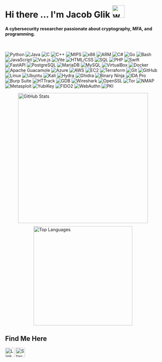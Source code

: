 # Hi there ... I'm Jacob Glik <img src="https://user-images.githubusercontent.com/72663882/171687151-bb31c996-c9d2-49c8-b593-734946893b23.gif" alt="waving hand gif" aria-hidden="true" width="40" />
     
#### A cybersecurity researcher passionate about cryptography, MFA, and programming.
 
<br>

![Python](https://img.shields.io/badge/-Python-3776AB?logo=python&logoColor=white&style=flat)
![Java](https://img.shields.io/badge/-Java-007396?logo=java&logoColor=white&style=flat)
![C](https://img.shields.io/badge/-C-A8B9CC?logo=c&logoColor=white&style=flat)
![C++](https://img.shields.io/badge/-C++-00599C?logo=c%2B%2B&logoColor=white&style=flat)
![MIPS](https://img.shields.io/badge/-MIPS-007ACC?style=flat)
![x86](https://img.shields.io/badge/-x86-0071C5?logo=intel&logoColor=white&style=flat)
![ARM](https://img.shields.io/badge/-ARM-0091BD?style=flat)
![C#](https://img.shields.io/badge/-C%23-239120?logo=c-sharp&logoColor=white&style=flat)
![Go](https://img.shields.io/badge/-Go-00ADD8?logo=go&logoColor=white&style=flat)
![Bash](https://img.shields.io/badge/-Bash-4EAA25?logo=gnubash&logoColor=white&style=flat)
![JavaScript](https://img.shields.io/badge/-JavaScript-F7DF1E?logo=javascript&logoColor=black&style=flat)
![Vue.js](https://img.shields.io/badge/-Vue.js-4FC08D?logo=vue.js&logoColor=white&style=flat)
![Vite](https://img.shields.io/badge/-Vite-646CFF?logo=vite&logoColor=white&style=flat)
![HTML/CSS](https://img.shields.io/badge/-HTML%2FCSS-E34F26?logo=html5&logoColor=white&style=flat)
![SQL](https://img.shields.io/badge/-SQL-4479A1?logo=mysql&logoColor=white&style=flat)
![PHP](https://img.shields.io/badge/-PHP-777BB4?logo=php&logoColor=white&style=flat)
![Swift](https://img.shields.io/badge/-Swift-FA7343?logo=swift&logoColor=white&style=flat)
![FastAPI](https://img.shields.io/badge/-FastAPI-009688?logo=fastapi&logoColor=white&style=flat)
![PostgreSQL](https://img.shields.io/badge/-PostgreSQL-336791?logo=postgresql&logoColor=white&style=flat)
![MariaDB](https://img.shields.io/badge/-MariaDB-003545?logo=mariadb&logoColor=white&style=flat)
![MySQL](https://img.shields.io/badge/-MySQL-4479A1?logo=mysql&logoColor=white&style=flat)
![VirtualBox](https://img.shields.io/badge/-VirtualBox-183A61?logo=virtualbox&logoColor=white&style=flat)
![Docker](https://img.shields.io/badge/-Docker-2496ED?logo=docker&logoColor=white&style=flat)
![Apache Guacamole](https://img.shields.io/badge/-Apache%20Guacamole-48B8D0?logo=apacheguacamole&logoColor=white&style=flat)
![Azure](https://img.shields.io/badge/-Azure-0078D4?logo=microsoftazure&logoColor=white&style=flat)
![AWS](https://img.shields.io/badge/-AWS-232F3E?logo=amazonaws&logoColor=white&style=flat)
![EC2](https://img.shields.io/badge/EC2-F58536?logo=amazonaws&logoColor=white&style=flat)
![Terraform](https://img.shields.io/badge/-Terraform-623CE4?logo=terraform&logoColor=white&style=flat)
![Git](https://img.shields.io/badge/-Git-F05032?logo=git&logoColor=white&style=flat)
![GitHub](https://img.shields.io/badge/-GitHub-181717?logo=github&logoColor=white&style=flat)
![Linux](https://img.shields.io/badge/-Linux-FCC624?logo=linux&logoColor=black&style=flat)
![Ubuntu](https://img.shields.io/badge/-Ubuntu-E95420?logo=ubuntu&logoColor=white&style=flat)
![Kali](https://img.shields.io/badge/-Kali-557C94?logo=kalilinux&logoColor=white&style=flat)
![Hydra](https://img.shields.io/badge/-Hydra-7D3C98?style=flat)
![Ghidra](https://img.shields.io/badge/-Ghidra-FF6C37?logo=redragon&logoColor=white&style=flat)
![Binary Ninja](https://img.shields.io/badge/-Binary%20Ninja-AA22FF?style=flat)
![IDA Pro](https://img.shields.io/badge/-IDA%20Pro-A51E37?style=flat)
![Burp Suite](https://img.shields.io/badge/-Burp%20Suite-FF5733?style=flat&logo=burpsuite&logoColor=white)
![HTTrack](https://img.shields.io/badge/-HTTrack-0A82D1?style=flat&logo=httrack&logoColor=white)
![GDB](https://img.shields.io/badge/-GDB-4E4E4E?style=flat)
![Wireshark](https://img.shields.io/badge/-Wireshark-1679A7?logo=wireshark&logoColor=white&style=flat)
![OpenSSL](https://img.shields.io/badge/-OpenSSL-721412?logo=openssl&logoColor=white&style=flat)
![Tor](https://img.shields.io/badge/-Tor-7D4698?logo=torproject&logoColor=white&style=flat)
![NMAP](https://img.shields.io/badge/-Nmap-4682B4?style=flat)
![Metasploit](https://img.shields.io/badge/-Metasploit-0A0AFF?logo=metasploit&logoColor=white&style=flat)
![YubiKey](https://img.shields.io/badge/-YubiKey-FFC20E?logo=yubico&logoColor=black&style=flat)
![FIDO2](https://img.shields.io/badge/-FIDO2-0F7CDA?logo=fidoalliance&logoColor=white&style=flat)
![WebAuthn](https://img.shields.io/badge/-WebAuthn-2C9AB7?logo=webauthn&logoColor=white&style=flat)
![PKI](https://img.shields.io/badge/-PKI-4B8BBE?logo=keepassxc&logoColor=white&style=flat)

 <!-- ![Jacob's GitHub Trophies](https://github-profile-trophy.vercel.app/?username=JacobNoahGlik&theme=darkhub&no-bg=true&no-frame=true&row=1) -->

<!-- ![GitHub Stats](https://github-readme-stats.vercel.app/api?username=JacobNoahGlik&show_icons=true&theme=dark)
![Top Languages](https://github-readme-stats.vercel.app/api/top-langs/?username=JacobNoahGlik&layout=compact&theme=dark) -->

<!-- GitHub Stats and Top Languages with Auto Theme Support -->

<div align="left" style="display: flex; flex-wrap: wrap; justify-content: center; gap: 10px;">

  <picture>
    <source 
      srcset="https://github-readme-stats.vercel.app/api?username=JacobNoahGlik&show_icons=true&theme=dark"
      media="(prefers-color-scheme: dark)"
    />
    <source 
      srcset="https://github-readme-stats.vercel.app/api?username=JacobNoahGlik&show_icons=true&theme=default"
      media="(prefers-color-scheme: light), (prefers-color-scheme: no-preference)"
    />
    <img 
      src="https://github-readme-stats.vercel.app/api?username=JacobNoahGlik&show_icons=true"
      alt="GitHub Stats"
      width="420"
    />
  </picture>

  <picture>
    <source 
      srcset="https://github-readme-stats.vercel.app/api/top-langs/?username=JacobNoahGlik&layout=compact&theme=dark"
      media="(prefers-color-scheme: dark)"
    />
    <source 
      srcset="https://github-readme-stats.vercel.app/api/top-langs/?username=JacobNoahGlik&layout=compact&theme=default"
      media="(prefers-color-scheme: light), (prefers-color-scheme: no-preference)"
    />
    <img 
      src="https://github-readme-stats.vercel.app/api/top-langs/?username=JacobNoahGlik&layout=compact"
      alt="Top Languages"
      width="320"
    />
  </picture>

</div>


## Find Me Here

<a href="https://www.linkedin.com/in/jacob-glik-758b08208/"><img  alt="LinkedIn" title="LinkedIn" src="https://img.shields.io/static/v1?message=LinkedIn&logo=linkedin&label=&color=0077B5&logoColor=white&labelColor=&style=for-the-badge" height="30" align="center" /></a>
<a href="https://stackoverflow.com/users/15986016"><img alt="Stack Overflow" title="Stack Overflow" src="https://img.shields.io/static/v1?message=Stack%20Overflow&logo=stackoverflow&label=&color=FE7A16&logoColor=white&labelColor=&style=for-the-badge" height="30" align="center" /></a>

